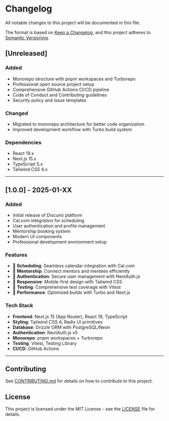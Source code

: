 # Changelog

All notable changes to this project will be documented in this file.

The format is based on [Keep a Changelog](https://keepachangelog.com/en/1.1.0/),
and this project adheres to [Semantic Versioning](https://semver.org/spec/v2.0.0.html).

## [Unreleased]

### Added

- Monorepo structure with pnpm workspaces and Turborepo
- Professional open source project setup
- Comprehensive GitHub Actions CI/CD pipeline
- Code of Conduct and Contributing guidelines
- Security policy and issue templates

### Changed

- Migrated to monorepo architecture for better code organization
- Improved development workflow with Turbo build system

### Dependencies

- React 19.x
- Next.js 15.x
- TypeScript 5.x
- Tailwind CSS 4.x

---

## [1.0.0] - 2025-01-XX

### Added

- Initial release of Discuno platform
- Cal.com integration for scheduling
- User authentication and profile management
- Mentorship booking system
- Modern UI components
- Professional development environment setup

### Features

- 📅 **Scheduling**: Seamless calendar integration with Cal.com
- 👥 **Mentorship**: Connect mentors and mentees efficiently
- 🔐 **Authentication**: Secure user management with NextAuth.js
- 📱 **Responsive**: Mobile-first design with Tailwind CSS
- 🧪 **Testing**: Comprehensive test coverage with Vitest
- 🚀 **Performance**: Optimized builds with Turbo and Next.js

### Tech Stack

- **Frontend**: Next.js 15 (App Router), React 19, TypeScript
- **Styling**: Tailwind CSS 4, Radix UI primitives
- **Database**: Drizzle ORM with PostgreSQL/Neon
- **Authentication**: NextAuth.js v5
- **Monorepo**: pnpm workspaces + Turborepo
- **Testing**: Vitest, Testing Library
- **CI/CD**: GitHub Actions

---

## Contributing

See [CONTRIBUTING.md](CONTRIBUTING.md) for details on how to contribute to this project.

## License

This project is licensed under the MIT License - see the [LICENSE](LICENSE) file for details.
